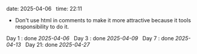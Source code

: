 date: 2025-04-06  
time: 22:11  

- Don't use html in comments to make it more attractive because it tools responsibility to do it.

Day 1 : done *2025-04-06*  
Day 3 : done *2025-04-09*  
Day 7 : done *2025-04-13*  
Day 21: done *2025-04-27*